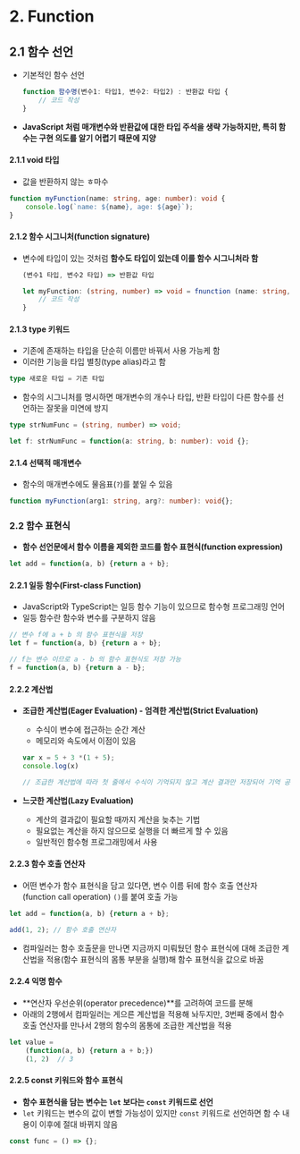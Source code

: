 # 2. Function

## 2.1 함수 선언

- 기본적인 함수 선언

  ```typescript
  function 함수명(변수1: 타입1, 변수2: 타입2) : 반환값 타입 {
      // 코드 작성
  }
  ```

- **JavaScript 처럼 매개변수와 반환값에 대한 타입 주석을 생략 가능하지만, 특히 함수는 구현 의도를 알기 어렵기 때문에 지양**

#### 2.1.1 void 타입

- 값을 반환하지 않는 ㅎ마수

```typescript
function myFunction(name: string, age: number): void {
    console.log(`name: ${name}, age: ${age}`);
}
```

#### 2.1.2 함수 시그니처(function signature)

- 변수에 타입이 있는 것처럼 **함수도 타입이 있는데 이를 함수 시그니처라 함**

  ```typescript
  (변수1 타입, 변수2 타입) => 반환값 타입
  ```

  ```typescript
  let myFunction: (string, number) => void = fnunction (name: string, age: number): void {
      // 코드 작성
  }
  ```

#### 2.1.3 type 키워드

- 기존에 존재하는 타입을 단순히 이름만 바꿔서 사용 가능케 함
- 이러한 기능을 타입 별칭(type alias)라고 함

```typescript
type 새로운 타입 = 기존 타입
```

- 함수의 시그니처를 명시하면 매개변수의 개수나 타입, 반환 타입이 다른 함수를 선언하는 잘못을 미연에 방지

```typescript
type strNumFunc = (string, number) => void;

let f: strNumFunc = function(a: string, b: number): void {};
```

#### 2.1.4 선택적 매개변수

- 함수의 매개변수에도 물음표(`?`)를 붙일 수 있음

```typescript
function myFunction(arg1: string, arg?: number): void{};
```

### 2.2 함수 표현식

- **함수 선언문에서 함수 이름을 제외한 코드를 함수 표현식(function expression)**

```typescript
let add = function(a, b) {return a + b};
```

#### 2.2.1 일등 함수(First-class Function)

- JavaScript와 TypeScript는 일등 함수 기능이 있으므로 함수형 프로그래밍 언어
- 일등 함수란 함수와 변수를 구분하지 않음

```typescript
// 변수 f에 a + b 의 함수 표현식을 저장
let f = function(a, b) {return a + b};

// f는 변수 이므로 a - b 의 함수 표현식도 저장 가능
f = function(a, b) {return a - b};
```

#### 2.2.2 계산법

- **조급한 계산법(Eager Evaluation) - 엄격한 계산법(Strict Evaluation)**

  - 수식이 변수에 접근하는 순간 계산
  - 메모리와 속도에서 이점이 있음

  ```javascript
  var x = 5 + 3 *(1 + 5);
  console.log(x)
  
  // 조급한 계산법에 따라 첫 줄에서 수식이 기억되지 않고 계산 결과만 저장되어 기억 공간 절약
  ```

- **느긋한 계산법(Lazy Evaluation)**

  - 계산의 결과값이 필요할 때까지 계산을 늦추는 기법
  - 필요없는 계산을 하지 않으므로 실행을 더 빠르게 할 수 있음
  - 일반적인 함수형 프로그래밍에서 사용

#### 2.2.3 함수 호출 연산자

- 어떤 변수가 함수 표현식을 담고 있다면, 변수 이름 뒤에 함수 호출 연산자(function call operation) `()`를 붙여 호출 가능

```typescript
let add = function(a, b) {return a + b};

add(1, 2); // 함수 호출 연산자
```

- 컴파일러는 함수 호출문을 만나면 지금까지 미뤄뒀던 함수 표현식에 대해 조급한 계산법을 적용(함수 표현식의 몸통 부분을 실행)해 함수 표현식을 값으로 바꿈

#### 2.2.4 익명 함수

- **연산자 우선순위(operator precedence)**를 고려하여 코드를 분해
- 아래의 2행에서 컴파일러는 게으른 계산법을 적용해 놔두지만, 3번째 중에서 함수 호출 연산자를 만나서 2행의 함수의 몸통에 조급한 계산법을 적용

```typescript
let value = 
    (function(a, b) {return a + b;})
	(1, 2)	// 3
```

#### 2.2.5 const 키워드와 함수 표현식

- **함수 표현식을 담는 변수는 `let` 보다는 `const` 키워드로 선언**
- `let` 키워드는 변수의 값이 변할 가능성이 있지만 `const` 키워드로 선언하면 함 수 내용이 이후에 절대 바뀌지 않음

```typescript
const func = () => {};
```

